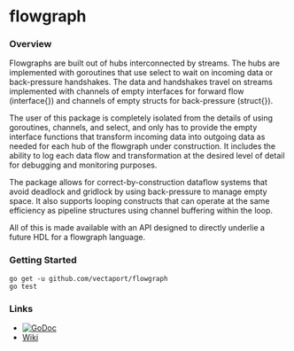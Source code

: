 # flowgraph

### Overview

Flowgraphs are built out of hubs interconnected by streams. The hubs are implemented with goroutines that use select to wait on incoming data or back-pressure handshakes. The data and handshakes travel on streams implemented with channels of empty interfaces for forward flow (interface{}) and channels of empty structs for back-pressure (struct{}).

The user of this package is completely isolated from the details of using goroutines, channels, and select, and only has to provide the empty interface functions that transform incoming data into outgoing data as needed for each hub of the flowgraph under construction. It includes the ability to log each data flow and transformation at the desired level of detail for debugging and monitoring purposes. 

The package allows for correct-by-construction dataflow systems that avoid deadlock and gridlock by using back-pressure to manage empty space.   It also supports looping constructs that can operate at the same efficiency as pipeline structures using channel buffering within the loop. 

All of this is made available with an API designed to directly underlie a future HDL for a flowgraph language.

### Getting Started

```
go get -u github.com/vectaport/flowgraph
go test
```


### Links

* [![GoDoc](https://godoc.org/github.com/vectaport/flowgraph?status.svg)](https://godoc.org/github.com/vectaport/flowgraph)
* [Wiki](https://github.com/vectaport/flowgraph/wiki)

